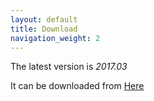 ```yaml
---
layout: default
title: Download
navigation_weight: 2
---
```

The latest version is *2017.03*

It can be downloaded from [Here](https://github.com/CallumDev/Librelancer/releases)